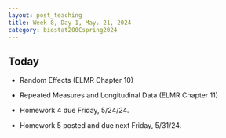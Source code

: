 ```yaml
---
layout: post_teaching
title: Week 8, Day 1, May. 21, 2024
category: biostat200Cspring2024
---
```


## Today 

* Random Effects (ELMR Chapter 10)

* Repeated Measures and Longitudinal Data (ELMR Chapter 11)

* Homework 4 due Friday, 5/24/24.

* Homework 5 posted and due next Friday, 5/31/24.
